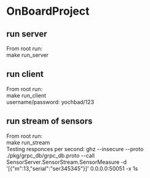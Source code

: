# OnBoardProject

## run server
From root run: </br>
make run_server

## run client
From root run: </br>
make run_client </br>
username/password: yochbad/123

## run stream of sensors
From root run: </br>
make run_stream </br>
Testing responces per second:
ghz --insecure --proto ./pkg/grpc_db/grpc_db.proto --call SensorServer.SensorStream.SensorMeasure -d '[{"m":13,"serial":"ser345345"}]' 0.0.0.0:50051 -x 1s
